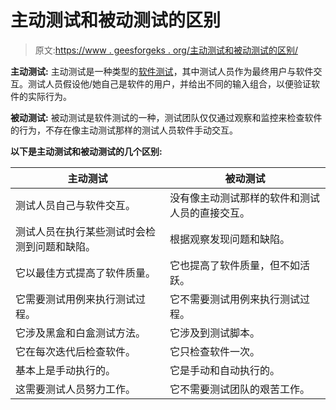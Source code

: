 # 主动测试和被动测试的区别

> 原文:[https://www . geesforgeks . org/主动测试和被动测试的区别/](https://www.geeksforgeeks.org/difference-between-active-testing-and-passive-testing/)

**主动测试:**
主动测试是一种类型的[软件测试](https://www.geeksforgeeks.org/software-testing-basics/)，其中测试人员作为最终用户与软件交互。测试人员假设他/她自己是软件的用户，并给出不同的输入组合，以便验证软件的实际行为。

**被动测试:**
被动测试是软件测试的一种，测试团队仅仅通过观察和监控来检查软件的行为，不存在像主动测试那样的测试人员软件手动交互。

**以下是主动测试和被动测试的几个区别:**

<center>

| 主动测试 | 被动测试 |
| --- | --- |
| 测试人员自己与软件交互。 | 没有像主动测试那样的软件和测试人员的直接交互。 |
| 测试人员在执行某些测试时会检测到问题和缺陷。 | 根据观察发现问题和缺陷。 |
| 它以最佳方式提高了软件质量。 | 它也提高了软件质量，但不如活跃。 |
| 它需要测试用例来执行测试过程。 | 它不需要测试用例来执行测试过程。 |
| 它涉及黑盒和白盒测试方法。 | 它涉及到测试脚本。 |
| 它在每次迭代后检查软件。 | 它只检查软件一次。 |
| 基本上是手动执行的。 | 它是手动和自动执行的。 |
| 这需要测试人员努力工作。 | 它不需要测试团队的艰苦工作。 |

</center>